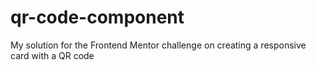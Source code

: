 # qr-code-component
My solution for the Frontend Mentor challenge on creating a responsive card with a QR code
